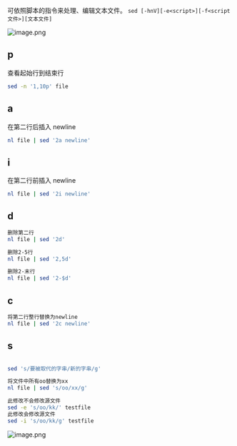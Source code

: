 可依照脚本的指令来处理、编辑文本文件。
`sed [-hnV][-e<script>][-f<script文件>][文本文件]`

![image.png](https://yaaame-1317851743.cos.ap-beijing.myqcloud.com/20240105200135.png)

## p

查看起始行到结束行

```bash
sed -n '1,10p' file
```
## a

在第二行后插入 newline
```bash
nl file | sed '2a newline'
```

## i

在第二行前插入 newline
```bash
nl file | sed '2i newline'
```

## d
```bash
删除第二行
nl file | sed '2d'

删除2-5行
nl file | sed '2,5d'

删除2-末行
nl file | sed '2-$d'
```

## c


```bash
将第二行整行替换为newline
nl file | sed '2c newline'
```

## s

```bash

sed 's/要被取代的字串/新的字串/g'

将文件中所有oo替换为xx
nl file | sed 's/oo/xx/g'

此修改不会修改源文件
sed -e 's/oo/kk/' testfile
此修改会修改源文件
sed -i 's/oo/kk/g' testfile
```


![image.png](https://yaaame-1317851743.cos.ap-beijing.myqcloud.com/20240105201122.png)

